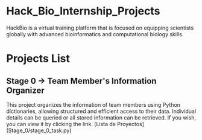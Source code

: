# Hack_Bio_Internship_Projects
HackBio is a virtual training platform that is focused on equipping scientists globally with advanced bioinformatics and computational biology skills.

# Projects List
## Stage 0 -> Team Member's Information Organizer
This project organizes the information of team members using Python dictionaries, allowing structured and efficient access to their data. Individual details can be queried or all stored information can be retrieved. If you wish, you can view it by clicking the link. [Lista de Proyectos] (Stage_0/stage_0_task.py)
